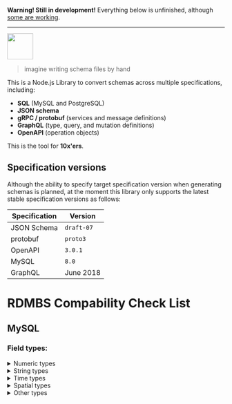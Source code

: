 **Warning! Still in development!**
Everything below is unfinished, although [some are working](#Features-and-roadmap).

---

<img src="https://github.com/yndc/polymorph/raw/master/docs/logo.png" height="60">

> imagine writing schema files by hand

This is a Node.js Library to convert schemas across multiple specifications, including:

- **SQL** (MySQL and PostgreSQL)
- **JSON schema**
- **gRPC / protobuf** (services and message definitions)
- **GraphQL** (type, query, and mutation definitions)
- **OpenAPI** (operation objects)

This is the tool for **10x'ers**.

## Specification versions

Although the ability to specify target specification version when generating schemas is planned, at the moment this library only supports the latest stable specification versions as follows:

| Specification | Version    |
| ------------- | ---------- |
| JSON Schema   | `draft-07` |
| protobuf      | `proto3`   |
| OpenAPI       | `3.0.1`    |
| MySQL         | `8.0`      |
| GraphQL       | June 2018  |

# RDMBS Compability Check List

## MySQL

### Field types:

<details><summary>Numeric types</summary>
<p>

- [x] float
- [x] double
- [x] tinyint
- [x] smallint
- [x] mediumint
- [x] int
- [x] bigint
- [x] decimal

</p>
</details>

<details><summary>String types</summary>
<p>

- [x] char
- [x] varchar
- [x] enum
- [x] set
- [x] tinytext
- [x] text
- [x] mediumtext
- [x] longtext

</p>
</details>

<details><summary>Time types</summary>
<p>

- [x] date
- [x] time
- [x] datetime
- [x] timestamp
- [x] year

</p>
</details>

<details><summary>Spatial types</summary>
<p>

- [ ] geometry
- [ ] point
- [ ] linestring
- [ ] polygon
- [ ] geometrycollection
- [ ] multilinestring
- [ ] multipoint
- [ ] multipolygon

</p>
</details>

<details><summary>Other types</summary>
<p>

- [ ] json
- [ ] bit
- [x] tinyblob
- [x] mediumblob
- [x] blob
- [x] longblob

</p>
</details>
